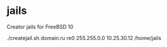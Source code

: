 # jails
Creator jails for FreeBSD 10

./createjail.sh domain.ru re0 255.255.0.0 10.25.30.12 /home/jails
